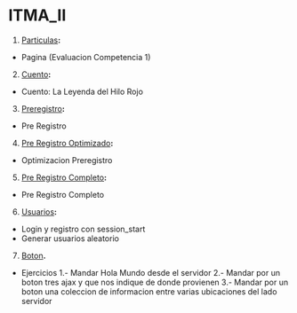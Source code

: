 # ITMA_II

1. [Particulas](https://github.com/armandobn/Sistemas-Web/tree/main/particulas)**:**
- Pagina (Evaluacion Competencia 1)

2.  [Cuento](https://github.com/armandobn/Sistemas-Web/tree/main/cuento)**:**
- Cuento: La Leyenda del Hilo Rojo 

3. [Preregistro](https://github.com/armandobn/Sistemas-Web/tree/main/preregistro)**:**
- Pre Registro

4. [Pre Registro Optimizado](https://github.com/armandobn/Sistemas-Web/tree/main/preregistro_Optimizado)**:**
- Optimizacion Preregistro

5. [Pre Registro Completo](https://github.com/armandobn/Sistemas-Web/tree/main/pre_complete)**:**
- Pre Registro Completo

6. [Usuarios](https://github.com/armandobn/Sistemas-Web/tree/main/usuarios)**:**
- Login y registro con session_start
- Generar usuarios aleatorio

7. [Boton]()**.**
- Ejercicios
  1.- Mandar Hola Mundo desde el servidor
  2.- Mandar por un boton tres ajax y que nos indique de donde provienen
  3.- Mandar por un boton una coleccion de informacion entre varias ubicaciones del lado servidor


